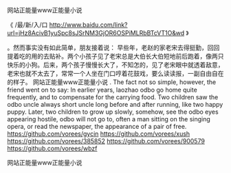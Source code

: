 
网站正能量www正能量小说




《 /最/新/入/口  http://www.baidu.com/link?url=jHz8AcivB1yuSpc8sJSrNM3GjOR6OSPiMLRbBTcVT1O&wd 》




。然而事实没有如此简单，朋友接着说：
早些年，老赵的家老宋去得挺勤，回回提着吃的用的去贴补。两个小孩子见了老宋总是大伯长大伯短地前后跑着，像两只快乐的小狗。后来，两个孩子慢慢长大了，不知怎的，见了老宋眼中就透着敌意，老宋也就不太去了，常常一个人坐在门口哼着花鼓戏，要么读读报，一副自由自在的样子。
网站正能量www正能量小说
.
The fact not so simple, however, the friend went on to say:
In earlier years, laozhao odbo go home quite frequently, and to compensate for the carrying food.
Two children saw the odbo uncle always short uncle long before and after running, like two happy puppy.
Later, two children to grow up slowly, somehow, see the odbo eyes appearing hostile, odbo will not go to, often a man sitting on the singing opera, or read the newspaper, the appearance of a pair of free.
https://github.com/vorees/gycin
https://github.com/vorees/xush
https://github.com/vorees/385852
https://github.com/vorees/900579
https://github.com/vorees/wbzf





网站正能量www正能量小说
